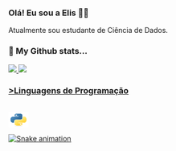 ### Olá! Eu sou a Elis 👩🏻

Atualmente sou estudante de Ciência de Dados.

### 🧐 My Github stats...

 <div>
 <p align="left">
   <a href="https://github.com/eliscoimbra">
   <img height="175em" src="https://github-readme-stats.vercel.app/api?username=eliscoimbra&show_icons=true&theme=radical&include_all_commits=true&count_private=true"/>
   <img height="175em" src="https://github-readme-stats.vercel.app/api/top-langs/?username=eliscoimbra&layout=compact&langs_count=16&theme=radical"/>
<div>


### >Linguagens de Programação
<div style="display: inline_block"><br>
 <img align="center" alt="Rafa-Python" height="30" width="40" src="https://raw.githubusercontent.com/devicons/devicon/master/icons/python/python-original.svg">


 ![Snake animation](https://github.com/eliscoimbra/eliscoimbra/blob/output/github-contribution-grid-snake.svg)

